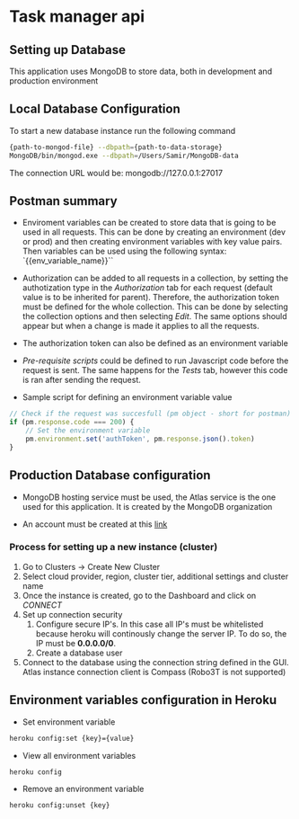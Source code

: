 # Task manager api

## Setting up Database 
This application uses MongoDB to store data, both in development and production environment

## Local Database Configuration

To start a new database instance run the following command
```sh
{path-to-mongod-file} --dbpath={path-to-data-storage}
MongoDB/bin/mongod.exe --dbpath=/Users/Samir/MongoDB-data
```

The connection URL would be: mongodb://127.0.0.1:27017

## Postman summary
* Enviroment variables can be created to store data that is going to be used in all requests. This can be done by creating an environment (dev or prod) and then creating environment variables with key value pairs. Then variables can be used using the following syntax: `{{env_variable_name}}``

* Authorization can be added to all requests in a collection, by setting the authotization type in the *Authorization* tab for each request (default value is to be inherited for parent). Therefore, the authorization token must be defined for the whole collection. This can be done by selecting the collection options and then selecting *Edit*. The same options should appear but when a change is made it applies to all the requests.

* The authorization token can also be defined as an environment variable

* *Pre-requisite scripts* could be defined to run Javascript code before the request is sent. The same happens for the *Tests* tab, however this code is ran after sending the request.

* Sample script for defining an environment variable value
```js
// Check if the request was succesfull (pm object - short for postman)
if (pm.response.code === 200) {
    // Set the environment variable
    pm.environment.set('authToken', pm.response.json().token)
}
```

## Production Database configuration
* MongoDB hosting service must be used, the Atlas service is the one used for this application. It is created by the MongoDB organization

* An account must be created at this [link](https://www.mongodb.com/cloud/atlas)

### Process for setting up a new instance (cluster)
1. Go to Clusters -> Create New Cluster
2. Select cloud provider, region, cluster tier, additional settings and cluster name
3. Once the instance is created, go to the Dashboard and click on *CONNECT*
4. Set up connection security
    1. Configure secure IP's. In this case all IP's must be whitelisted because heroku will continously change the server IP. To do so, the IP must be **0.0.0.0/0**.
    2. Create a database user
5. Connect to the database using the connection string defined in the GUI. Atlas instance connection client is Compass (Robo3T is not supported)

## Environment variables configuration in Heroku
* Set environment variable
```sh
heroku config:set {key}={value}
```
* View all environment variables
```sh
heroku config
```
* Remove an environment variable
```
heroku config:unset {key}
```
